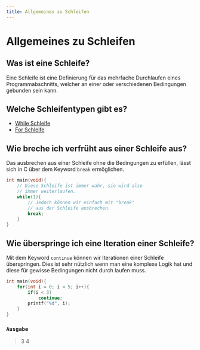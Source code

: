 ```yaml
---
title: Allgemeines zu Schleifen
---
```

# Allgemeines zu Schleifen
## Was ist eine Schleife?
Eine Schleife ist eine Definierung für das mehrfache Durchlaufen eines Programmabschnitts, welcher an einer oder verschiedenen Bedingungen gebunden sein kann.
## Welche Schleifentypen gibt es?
- [While Schleife](Generelles/Schleifen/While.md)
- [For Schleife](Generelles/Schleifen/For.md)
## Wie breche ich verfrüht aus einer Schleife aus?
Das ausbrechen aus einer Schleife ohne die Bedingungen zu erfüllen, lässt sich in C über dem Keyword ``break`` ermöglichen.

```c
int main(void){
	// Diese Schleife ist immer wahr, sie wird also
	// immer weiterlaufen.
	while(1){
		// Jedoch können wir einfach mit "break" 
		// aus der Schleife ausbrechen.
		break;
	}
}
```
## Wie überspringe ich eine Iteration einer Schleife?
Mit dem Keyword ``continue`` können wir Iterationen einer Schleife überspringen. Dies ist sehr nützlich wenn man eine  komplexe Logik hat und diese für gewisse Bedingungen nicht durch laufen muss.
```c
int main(void){
	for(int i = 0; i < 5; i++){
		if(i < 3)
			continue;
		printf("%d", i);
	}
}
```
### ``Ausgabe``
> 3
> 4